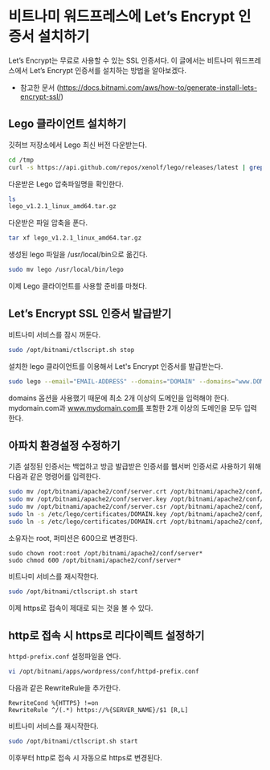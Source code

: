 # 비트나미 워드프레스에 Let’s Encrypt 인증서 설치하기

Let’s Encrypt는 무료로 사용할 수 있는 SSL 인증서다. 이 글에서는 비트나미 워드프레스에서 Let’s Encrypt 인증서를 설치하는 방법을 알아보겠다.

- 참고한 문서 (https://docs.bitnami.com/aws/how-to/generate-install-lets-encrypt-ssl/)

## Lego 클라이언트 설치하기

깃허브 저장소에서 Lego 최신 버전 다운받는다.
```bash
cd /tmp
curl -s https://api.github.com/repos/xenolf/lego/releases/latest | grep browser_download_url | grep linux_amd64 | cut -d '"' -f 4 | wget -i -
```

다운받은 Lego 압축파일명을 확인한다.
```bash
ls
lego_v1.2.1_linux_amd64.tar.gz
```

다운받은 파일 압축을 푼다. 
```bash
tar xf lego_v1.2.1_linux_amd64.tar.gz
```

생성된 lego 파일을 /usr/local/bin으로 옮긴다. 
```bash
sudo mv lego /usr/local/bin/lego
```
이제 Lego 클라이언트를 사용할 준비를 마쳤다.


## Let’s Encrypt SSL 인증서 발급받기

비트나미 서비스를 잠시 꺼둔다.
```bash
sudo /opt/bitnami/ctlscript.sh stop
```

설치한 lego 클라이언트를 이용해서 Let's Encrypt 인증서를 발급받는다.
```bash
sudo lego --email="EMAIL-ADDRESS" --domains="DOMAIN" --domains="www.DOMAIN" --path="/etc/lego" run
```
domains 옵션을 사용했기 때문에 최소 2개 이상의 도메인을 입력해야 한다. mydomain.com과 www.mydomain.com를 포함한 2개 이상의 도메인을 모두 입력한다.


## 아파치 환경설정 수정하기

기존 설정된 인증서는 백업하고 방금 발급받은 인증서를 웹서버 인증서로 사용하기 위해 다음과 같은 명령어를 입력한다. 

```bash
sudo mv /opt/bitnami/apache2/conf/server.crt /opt/bitnami/apache2/conf/server.crt.old
sudo mv /opt/bitnami/apache2/conf/server.key /opt/bitnami/apache2/conf/server.key.old
sudo mv /opt/bitnami/apache2/conf/server.csr /opt/bitnami/apache2/conf/server.csr.old
sudo ln -s /etc/lego/certificates/DOMAIN.key /opt/bitnami/apache2/conf/server.key
sudo ln -s /etc/lego/certificates/DOMAIN.crt /opt/bitnami/apache2/conf/server.crt
```

소유자는 root, 퍼미션은 600으로 변경한다.

```
sudo chown root:root /opt/bitnami/apache2/conf/server*
sudo chmod 600 /opt/bitnami/apache2/conf/server*
```


비트나미 서비스를 재시작한다.
```bash
sudo /opt/bitnami/ctlscript.sh start
```

이제 https로 접속이 제대로 되는 것을 볼 수 있다.


## http로 접속 시 https로 리다이렉트 설정하기

``httpd-prefix.conf`` 설정파일을 연다.
```bash
vi /opt/bitnami/apps/wordpress/conf/httpd-prefix.conf
```

다음과 같은 RewriteRule을 추가한다. 
```
RewriteCond %{HTTPS} !=on
RewriteRule ^/(.*) https://%{SERVER_NAME}/$1 [R,L]
```

비트나미 서비스를 재시작한다.
```bash
sudo /opt/bitnami/ctlscript.sh start
```

이후부터 http로 접속 시 자동으로 https로 변경된다. 

